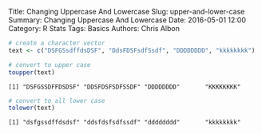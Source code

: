 Title: Changing Uppercase And Lowercase
Slug: upper-and-lower-case
Summary: Changing Uppercase And Lowercase
Date: 2016-05-01 12:00
Category: R Stats
Tags: Basics
Authors: Chris Albon




```R
# create a character vector
text <- c("DSFGSsdffdsDSF", "DdsFDSFsdfSsdf", "DDDDDDDD", "kkkkkkkk")
```


```R
# convert to upper case
toupper(text)
```




    [1] "DSFGSSDFFDSDSF" "DDSFDSFSDFSSDF" "DDDDDDDD"       "KKKKKKKK"      




```R
# convert to all lower case
tolower(text)
```




    [1] "dsfgssdffdsdsf" "ddsfdsfsdfssdf" "dddddddd"       "kkkkkkkk"      
